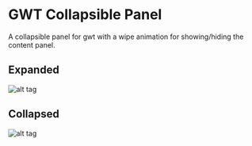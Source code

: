 GWT Collapsible Panel
=========

A collapsible panel for gwt with a wipe animation for showing/hiding 
the content panel.

Expanded
--------
![alt tag](https://raw.githubusercontent.com/pratyush912/gwt-collapsible-panel/master/screenshot-open.png)

Collapsed
---------
![alt tag](https://raw.githubusercontent.com/pratyush912/gwt-collapsible-panel/master/screenshot-closed.png)

